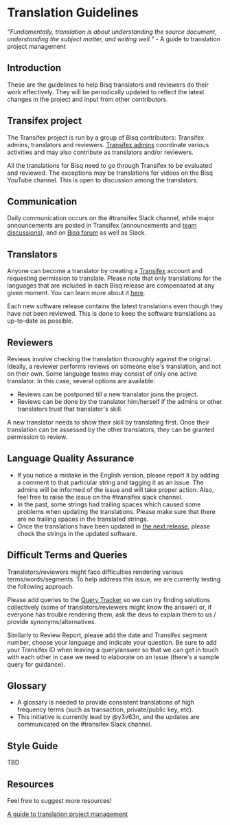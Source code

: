 # Translation Guidelines

*“Fundamentally, translation is about understanding the source document, understanding the subject matter, and writing well.”* 
                                                                                 - A guide to translation project management

## Introduction
These are the guidelines to help Bisq translators and reviewers do their work effectively. They will be periodically updated to reflect the latest changes in the project and input from other contributors.

## Transifex project
The Transifex project is run by a group of Bisq contributors: Transifex admins, translators and reviewers. [Transifex admins](transifexadmin.md) coordinate various activities and may also contribute as translators and/or reviewers.

All the translations for Bisq need to go through Transifex to be evaluated and reviewed. The exceptions may be translations for videos on the Bisq YouTube channel. This is open to discussion among the translators.

## Communication
Daily communication occurs on the #transifex Slack channel, while major announcements are posted in Transifex (announcements and [team discussions](https://www.transifex.com/bisq/teams/69542/discussions/)), and on [Bisq forum](https://bisq.community/t/internationalization/1700/12) as well as Slack.

## Translators
Anyone can become a translator by creating a [Transifex](https://www.transifex.com/bisq) account and requesting permission to translate. Please note that only translations for the languages that are included in each Bisq release are compensated at any given moment. You can learn more about it [here](translatordocumentation.md).

Each new software release contains the latest translations even though they have not been reviewed. This is done to keep the software translations as up-to-date as possible.

## Reviewers 
Reviews involve checking the translation thoroughly against the original. Ideally, a reviewer performs reviews on someone else's translation, and not on their own. Some language teams may consist of only one active translator. In this case, several options are available:
- Reviews can be postponed till a new translator joins the project.
- Reviews can be done by the translator him/herself if the admins or other translators trust that translator's skill.

A new translator needs to show their skill by translating first. Once their translation can be assessed by the other translators, they can be granted permission to review.

## Language Quality Assurance
- If you notice a mistake in the English version, please report it by adding a comment to that particular string and tagging it as an issue. The admins will be informed of the issue and will take proper action. Also, feel free to raise the issue on the #transifex slack channel.
- In the past, some strings had trailing spaces which caused some problems when updating the translations. Please make sure that there are no trailing spaces in the translated strings.
- Once the translations have been updated in [the next release](https://github.com/bisq-network/bisq/milestones), please check the strings in the updated software.

## Difficult Terms and Queries
Translators/reviewers might face difficulties rendering various terms/words/segments. To help address this issue, we are currently testing the following approach.

Please add queries to the [Query Tracker](https://docs.google.com/spreadsheets/d/1P4JMLrcRtSWkxfh9jG7AXkfdgdkEYwgttGgly-ercXc/edit#gid=0) so we can try finding solutions collectively (some of translators/reviewers might know the answer) or, if everyone has trouble rendering them, ask the devs to explain them to us / provide synonyms/alternatives. 

Similarly to Review Report, please add the date and Transifex segment number, choose your language and indicate your question. Be sure to add your Transifex ID when leaving a query/answer so that we can get in touch with each other in case we need to elaborate on an issue (there's a sample query for guidance).

## Glossary
- A glossary is needed to provide consistent translations of high frequency terms (such as transaction, private/public key, etc). 
- This initiative is currently lead by @y3v63n, and the updates are communicated on the #transifex Slack channel.

## Style Guide
TBD

## Resources
Feel free to suggest more resources!

[A guide to translation project management](https://courses.comet.ucar.edu/pluginfile.php/27060/mod_resource/content/12/GuideToTranslationManagement_V1a_02102017_final.pdf)

